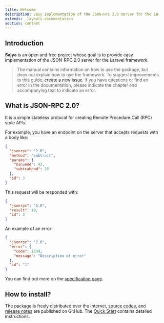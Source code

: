 ```yaml
---
title: Welcome
description: Easy implementation of the JSON-RPC 2.0 server for the Laravel framework.
extends: _layouts.documentation
section: content
---
```


## Introduction

**Sajya** is an open and free project whose goal is to provide easy implementation of the JSON-RPC 2.0 server for the Laravel framework.

> The manual contains information on how to use the package, but does not explain how to use the framework. To suggest improvements to this guide, [create a new issue](https://github.com/sajya/server/issues/new).
If you have questions or find an error in the documentation, please indicate the chapter and accompanying text to indicate an error.


## What is JSON-RPC 2.0?

It is a simple stateless protocol for creating Remote Procedure Call (RPC) style APIs.

For example, you have an endpoint on the server that accepts requests with a body like:

```json
{
  "jsonrpc": "2.0",
  "method": "subtract",
  "params": {
    "minuend": 42,
    "subtrahend": 23
  },
  "id": 3
}
```

This request will be responded with:
```json
{
  "jsonrpc": "2.0",
  "result": 19,
  "id": 3
}
```


An example of an error:

```json
{
  "jsonrpc": "2.0",
  "error": {
    "code": 1234,
    "message": "Description of error"
  },
  "id": "1"
}
```

You can find out more on the [specification page](/docs/specification).


## How to install?

The package is freely distributed over the Internet, [source codes](https://github.com/sajya/server), and [release notes](https://github.com/sajya/server/releases) are published on GitHub.
The [Quick Start](/docs/quickstart) contains detailed instructions.
